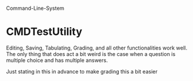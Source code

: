 #
Command-Line-System
# CMDTestUtility

Editing, Saving, Tabulating, Grading, and all other functionalities work well.
The only thing that does act a bit weird is the case when a question is
multiple choice and has multiple answers. 

Just stating in this in advance to make grading this a bit easier

